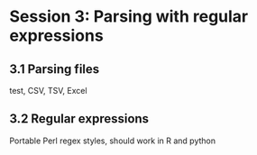 # Session 3: Parsing with regular expressions

## 3.1 Parsing files

test, CSV, TSV, Excel

## 3.2 Regular expressions

Portable Perl regex styles, should work in R and python

